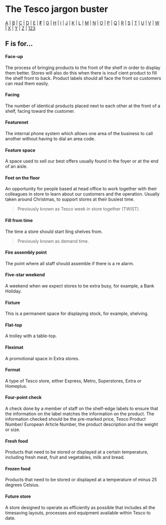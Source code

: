 # The Tesco jargon buster

[A](a.md) | [B](b.md) | [C](c.md) | [D](d.md) | [E](e.md) | [**F**](f.md) | [G](g.md) | [H](h.md) | [I](i.md) | [J](j.md) | [K](k.md) | [L](l.md) | [M](m.md) | [N](n.md) | [O](o.md) | [P](p.md) | [Q](q.md) | [R](r.md) | [S](s.md) | [T](t.md) | [U](u.md) | [V](v.md) | [W](w.md) | [X](x.md) | [Y](y.md) | [Z](z.md) | [123](123.md)

## F is for…

#### Face-up
The process of bringing products to the front of the shelf in order to display them better. Stores will also do this when there is insuf cient product to fill the shelf front to back. Product labels should all face the front so customers can read them easily.

#### Facing
The number of identical products placed next to each other at the front of a shelf, facing toward the customer.

#### Featurenet
The internal phone system which allows one area of the business to call another without having to dial an area code.

#### Feature space
A space used to sell our best offers usually found in the foyer or at the end of an aisle.

#### Feet on the floor
An opportunity for people based at head office to work together with their colleagues in store to learn about our customers and the operation. Usually taken around Christmas, to support stores at their busiest time.
> Previously known as Tesco week in store together (TWIST).

#### Fill from time
The time a store should start  lling shelves from.
> Previously known as demand time.

#### Fire assembly point
The point where all staff should assemble if there is a  re alarm.

#### Five-star weekend
A weekend when we expect stores to be extra busy, for example, a Bank Holiday.

#### Fixture
This is a permanent space for displaying stock, for example, shelving.

#### Flat-top
A trolley with a table-top.

#### Fleximat
A promotional space in Extra stores.

#### Format
A type of Tesco store, either Express, Metro, Superstores, Extra or Homeplus.

#### Four-point check
A check done by a member of staff on the shelf-edge labels to ensure that the information on the label matches the information on the product. The information checked should be the pre-marked price, Tesco Product Number/ European Article Number, the product description and the weight or size.

#### Fresh food
Products that need to be stored or displayed at a certain temperature, including fresh meat, fruit and vegetables, milk and bread.

#### Frozen food
Products that need to be stored or displayed at a temperature of minus 25 degrees Celsius.

#### Future store
A store designed to operate as efficiently as possible that includes all the timesaving layouts, processes and equipment available within Tesco to date.
